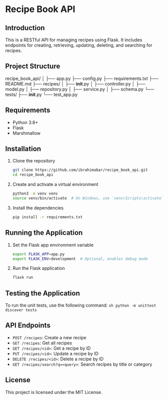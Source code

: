 # Recipe Book API

## Introduction
This is a RESTful API for managing recipes using Flask. It includes endpoints for creating, retrieving, updating, deleting, and searching for recipes.

## Project Structure

recipe_book_api/
│
├── app.py
├── config.py
├── requirements.txt
├── README.md
├── recipes/
│   ├── __init__.py
│   ├── controller.py
│   ├── model.py
│   ├── repository.py
│   ├── service.py
│   ├── schema.py
└── tests/
    ├── __init__.py
    └── test_app.py



## Requirements
- Python 3.8+
- Flask
- Marshmallow

## Installation
1. Clone the repository
    ```sh
    git clone https://github.com/ibrahimabar/recipe_book_api.git
    cd recipe_book_api
    ```

2. Create and activate a virtual environment
    ```sh
    python3 -m venv venv
    source venv/bin/activate  # On Windows, use `venv\Scripts\activate`
    ```

3. Install the dependencies
    ```sh
    pip install -r requirements.txt
    ```

## Running the Application
1. Set the Flask app environment variable
    ```sh
    export FLASK_APP=app.py
    export FLASK_ENV=development  # Optional, enables debug mode
    ```

2. Run the Flask application
    ```sh
    flask run
    ```

## Testing the Application
To run the unit tests, use the following command:
    ```sh
    python -m unittest discover tests
    ```

## API Endpoints
- `POST /recipes`: Create a new recipe
- `GET /recipes`: Get all recipes
- `GET /recipes/<id>`: Get a recipe by ID
- `PUT /recipes/<id>`: Update a recipe by ID
- `DELETE /recipes/<id>`: Delete a recipe by ID
- `GET /recipes/search?q=<query>`: Search recipes by title or category

## License
This project is licensed under the MIT License.
